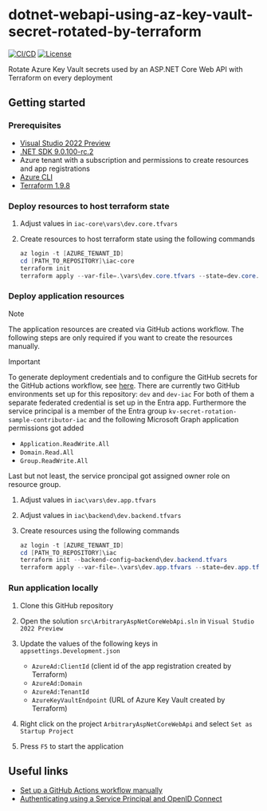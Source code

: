 # dotnet-webapi-using-az-key-vault-secret-rotated-by-terraform

[![CI/CD](https://github.com/rufer7/dotnet-webapi-using-az-key-vault-secret-rotated-by-terraform/actions/workflows/ci-cd.yml/badge.svg)](https://github.com/rufer7/dotnet-webapi-using-az-key-vault-secret-rotated-by-terraform/actions/workflows/ci-cd.yml)
[![License](https://img.shields.io/badge/license-Apache%20License%202.0-blue.svg)](https://github.com/rufer7/dotnet-webapi-using-az-key-vault-secret-rotated-by-terraform/blob/main/LICENSE)

Rotate Azure Key Vault secrets used by an ASP.NET Core Web API with Terraform on every deployment

## Getting started

### Prerequisites

- [Visual Studio 2022 Preview](https://visualstudio.microsoft.com/vs/preview/)
- [.NET SDK 9.0.100-rc.2](https://dotnet.microsoft.com/en-us/download/dotnet/9.0)
- Azure tenant with a subscription and permissions to create resources and app registrations
- [Azure CLI](https://learn.microsoft.com/en-us/cli/azure/install-azure-cli?WT.mc_id=MVP_344197)
- [Terraform 1.9.8](https://developer.hashicorp.com/terraform/install?product_intent=terraform)

### Deploy resources to host terraform state

1. Adjust values in `iac-core\vars\dev.core.tfvars`
1. Create resources to host terraform state using the following commands

   ```PowerShell
   az login -t [AZURE_TENANT_ID]
   cd [PATH_TO_REPOSITORY]\iac-core
   terraform init
   terraform apply --var-file=.\vars\dev.core.tfvars --state=dev.core.tfstate
   ```

### Deploy application resources

> [!NOTE]  
> The application resources are created via GitHub actions workflow. The following steps are only required if you want to create the resources manually.

> [!IMPORTANT]
> To generate deployment credentials and to configure the GitHub secrets for the GitHub actions workflow, see [here](https://learn.microsoft.com/en-us/azure/app-service/deploy-github-actions?tabs=openid%2Caspnetcore&WT.mc_id=MVP_344197#set-up-a-github-actions-workflow-manually).
> There are currently two GitHub environments set up for this repository: `dev` and `dev-iac`
> For both of them a separate federated credential is set up in the Entra app.
> Furthermore the service principal is a member of the Entra group `kv-secret-rotation-sample-contributor-iac` and the following Microsoft Graph application permissions got added
> - `Application.ReadWrite.All`
> - `Domain.Read.All`
> - `Group.ReadWrite.All`
> 
> Last but not least, the service proncipal got assigned owner role on resource group.

1. Adjust values in `iac\vars\dev.app.tfvars`
1. Adjust values in `iac\backend\dev.backend.tfvars`
1. Create resources using the following commands

   ```PowerShell
   az login -t [AZURE_TENANT_ID]
   cd [PATH_TO_REPOSITORY]\iac
   terraform init --backend-config=backend\dev.backend.tfvars
   terraform apply --var-file=.\vars\dev.app.tfvars --state=dev.app.tfstate
   ```

### Run application locally

1. Clone this GitHub repository
1. Open the solution `src\ArbitraryAspNetCoreWebApi.sln` in `Visual Studio 2022 Preview`
1. Update the values of the following keys in `appsettings.Development.json`

   - `AzureAd:ClientId` (client id of the app registration created by Terraform)
   - `AzureAd:Domain`
   - `AzureAd:TenantId`
   - `AzureKeyVaultEndpoint` (URL of Azure Key Vault created by Terraform)

1. Right click on the project `ArbitraryAspNetCoreWebApi` and select `Set as Startup Project`
1. Press `F5` to start the application

## Useful links

- [Set up a GitHub Actions workflow manually](https://learn.microsoft.com/en-us/azure/app-service/deploy-github-actions?tabs=openid%2Caspnetcore&WT.mc_id=MVP_344197#set-up-a-github-actions-workflow-manually)
- [Authenticating using a Service Principal and OpenID Connect](https://registry.terraform.io/providers/hashicorp/azuread/latest/docs/guides/service_principal_oidc)
